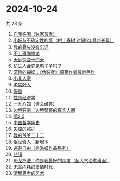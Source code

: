 # 2024-10-24

共 23 条

<!-- BEGIN WEREAD -->
<!-- 最后更新时间 2024-10-24 19:01:18 +0800 -->
1. [自我突围（独家首发）](https://weread.qq.com/web/bookDetail/09f329e0813ab94bfg01365c)
1. [小城与不确定性的墙（村上春树 时隔6年最新长篇）](https://weread.qq.com/web/bookDetail/93132e10813ab947fg011bc1)
1. [我的骨头没有忘记](https://weread.qq.com/web/bookDetail/70232c00813ab944dg010f7a)
1. [不上班咖啡馆](https://weread.qq.com/web/bookDetail/e23322d0813ab944dg017b71)
1. [天庭惊变十四天](https://weread.qq.com/web/bookDetail/edc32c00813ab9465g015f15)
1. [仿生人会梦见电子羊吗？](https://weread.qq.com/web/bookDetail/44c32630813ab9467g0154e0)
1. [沉睡的蝴蝶：《伪装者》原著作者最新巨作](https://weread.qq.com/web/bookDetail/e5532ae0813ab9472g013d9b)
1. [小巷人家](https://weread.qq.com/web/bookDetail/41532d00813ab79b6g010ac3)
1. [老实好人](https://weread.qq.com/web/bookDetail/10332a00813ab949cg01710f)
1. [保重](https://weread.qq.com/web/bookDetail/35a32880813ab7295g0177de)
1. [性别经济学](https://weread.qq.com/web/bookDetail/e3732800813ab920fg012d5e)
1. [一九八四（译文经典）](https://weread.qq.com/web/bookDetail/dde328c071860af6dde328f)
1. [边境狂飙：边境警察的真实人间](https://weread.qq.com/web/bookDetail/02032f10813ab943ag015dae)
1. [啊2.0](https://weread.qq.com/web/bookDetail/b303225072012563b300eac)
1. [中国哲学简史](https://weread.qq.com/web/bookDetail/549325305e38395491a289f)
1. [失控的照护](https://weread.qq.com/web/bookDetail/f4d32730813ab948bg013273)
1. [我的爷爷二十二](https://weread.qq.com/web/bookDetail/f4632510813ab93d6g012e40)
1. [俗世奇人：新增本](https://weread.qq.com/web/bookDetail/808325f0813ab79e7g010669)
1. [逃避自由（弗洛姆作品系列）](https://weread.qq.com/web/bookDetail/679328a0813ab8004g01640f)
1. [盐镇](https://weread.qq.com/web/bookDetail/127326d0813ab7bdag012e40)
1. [恐龙疗法：你是我最好的朋友（超人气治愈漫画）](https://weread.qq.com/web/bookDetail/39032fe0813ab939bg01400e)
1. [无需内耗的爱情时代](https://weread.qq.com/web/bookDetail/0b3321d0813ab945cg01309b)
1. [清醒思考的艺术](https://weread.qq.com/web/bookDetail/14132a10597c6a141edb5fb)
<!-- END WEREAD -->